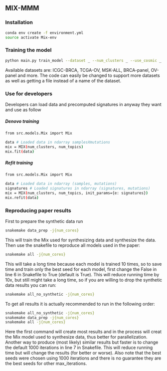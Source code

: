 ## MIX-MMM

### Installation

```sh
conda env create -f environment.yml
source activate Mix-env
```

### Training the model

```sh
python main.py train_model --dataset _ --num_clusters _ --use_cosmic _ --num_signatures _ --random_seed _ --max_iterations _
```

Available datasets are: ICGC-BRCA, TCGA-OV, MSK-ALL, BRCA-panel, OV-panel and more.
The code can easily be changed to support more datasets as well as getting a file instead of a name of the dataset.

### Use for developers

Developers can load data and precomputed signatures in anyway they want and use as follow

##### Denovo training

```sh
from src.models.Mix import Mix

data # Loaded data in ndarray samplesXmutations
mix = MIX(num_clusters, num_topics)
mix.fit(data) 
```

##### Refit training

```sh
from src.models.Mix import Mix

data # Loaded data in ndarray (samples, mutations)
signatures # Loaded signatures in ndarray (signatures, mutations) 
mix = MIX(num_clusters, num_topics, init_params={e: signatures})
mix.refit(data) 
```

### Reproducing paper results

First to prepare the synthetic data run

```sh
snakemake data_prep -j{num_cores}
```

This will train the Mix used for synthesizing data and synthesize the data. Then use the snakefile to reproduce all models used in the paper:

```sh
snakemake all -j{num_cores}
```

This will take a long time because each model is trained 10 times, so to save time and train only the best seed for
each model, first change the False in line 6 in Snakefile to True (default is True).
This will reduce running time by 10x, but still might take a long time, so if you are willing to drop the synthetic data
results you can run:

```sh
snakemake all_no_synthetic -j{num_cores}
```

To get all results it is actually recommended to run in the following order:

```sh
snakemake all_no_synthetic -j{num_cores}
snakemake data_prep -j{num_cores}
snakemake all -j{num_cores}
```

Here the first command will create most results and in the process will creat the Mix model used to synthesize data,
thus better for parallelization. Another way to produce (most likely) similar results but faster is to
change the default 1000 iterations in line 7 in Snakefile. This will reduce running time but will change the results
(for better or worse). Also note that the best seeds were chosen using 1000 iterations and there is no guarantee they
are the best seeds for other max_iterations.
